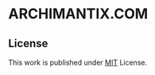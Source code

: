 # ARCHIMANTIX.COM

## License

This work is published under [MIT][mit] License.

[mit]: https://github.com/cotes2020/chirpy-starter/blob/master/LICENSE
